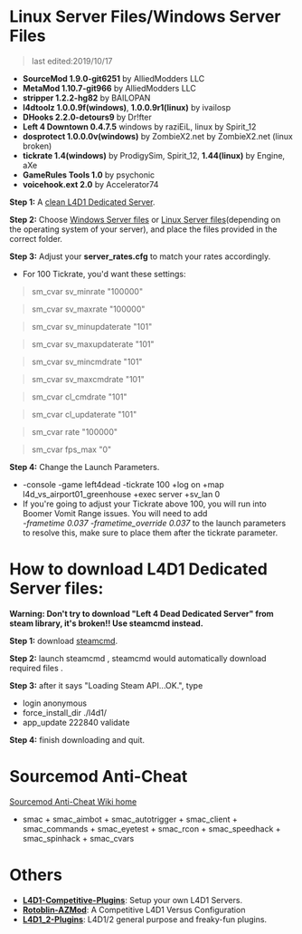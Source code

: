 # Linux Server Files/Windows Server Files
>last edited:2019/10/17
* <b>SourceMod 			1.9.0-git6251</b> 	by AlliedModders LLC
* <b>MetaMod 			1.10.7-git966</b> 	by AlliedModders LLC
* <b>stripper 			1.2.2-hg82</b> 		by BAILOPAN
* <b>l4dtoolz 			1.0.0.9f(windows)</b>, <b>1.0.0.9r1(linux)</b> by ivailosp
* <b>DHooks 			2.2.0-detours9</b> 	by Dr!fter
* <b>Left 4 Downtown 	0.4.7.5</b> 		windows by raziEiL, linux by Spirit_12
* <b>dosprotect 		1.0.0.0v(windows)</b> 		by ZombieX2.net by ZombieX2.net (linux broken)
* <b>tickrate 			1.4(windows)</b> by ProdigySim, Spirit_12, <b>1.44(linux)</b> by Engine, aXe
* <b>GameRules Tools 	1.0</b> 			by psychonic
* <b>voicehook.ext 		2.0</b> 			by Accelerator74

**Step 1:** A [clean L4D1 Dedicated Server](https://github.com/fbef0102/L4D1-Server4Dead/blob/master/README.md#how-to-download-l4d1-dedicated-server-files).

**Step 2:** Choose [Windows Server files](https://github.com/fbef0102/L4D1-Server4Dead/releases/download/v2.0/Windows_Server_files.zip) or [Linux Server files](https://github.com/fbef0102/L4D1-Server4Dead/releases/download/v2.0/Linux_Server_files.zip)(depending on the operating system of your server), and place the files provided in the correct folder.

**Step 3:** Adjust your **server_rates.cfg** to match your rates accordingly.  
* For 100 Tickrate, you'd want these settings:
>sm_cvar sv_minrate 			"100000"

>sm_cvar sv_maxrate 			"100000"

>sm_cvar sv_minupdaterate 		"101"

>sm_cvar sv_maxupdaterate 		"101"

>sm_cvar sv_mincmdrate 			"101"

>sm_cvar sv_maxcmdrate 			"101"

>sm_cvar cl_cmdrate			"101"

>sm_cvar cl_updaterate 			"101"

>sm_cvar rate				"100000"

>sm_cvar fps_max    "0"

**Step 4:** Change the Launch Parameters.
  * -console -game left4dead -tickrate 100 +log on +map l4d_vs_airport01_greenhouse +exec server +sv_lan 0
  * If you're going to adjust your Tickrate above 100, you will run into Boomer Vomit Range issues. You will need to add   
  *-frametime 0.037 -frametime_override 0.037* to the launch parameters to resolve this, make sure to place them after the tickrate parameter.

# How to download L4D1 Dedicated Server files:
**Warning: Don't try to download "Left 4 Dead Dedicated Server" from steam library, it's broken!! Use steamcmd instead.**

**Step 1:** download [steamcmd](https://developer.valvesoftware.com/wiki/SteamCMD).

**Step 2:** launch steamcmd , steamcmd would automatically download required files .

**Step 3:** after it says "Loading Steam API...OK.", type
* login anonymous
* force_install_dir ./l4d1/
* app_update 222840 validate

**Step 4:** finish downloading and quit.

# Sourcemod Anti-Cheat
[Sourcemod Anti-Cheat Wiki home](https://bitbucket.org/anticheat/smac/wiki/Home)
* smac + smac_aimbot + smac_autotrigger + smac_client + smac_commands + smac_eyetest + smac_rcon + smac_speedhack + smac_spinhack + smac_cvars

# Others
* <b>[L4D1-Competitive-Plugins](https://github.com/fbef0102/L4D1-Competitive-Plugins)</b>: Setup your own L4D1 Servers.
* <b>[Rotoblin-AZMod](https://github.com/fbef0102/Rotoblin-AZMod)</b>: A Competitive L4D1 Versus Configuration
* <b>[L4D1_2-Plugins](https://github.com/fbef0102/L4D1_2-Plugins)</b>: L4D1/2 general purpose and freaky-fun plugins.
